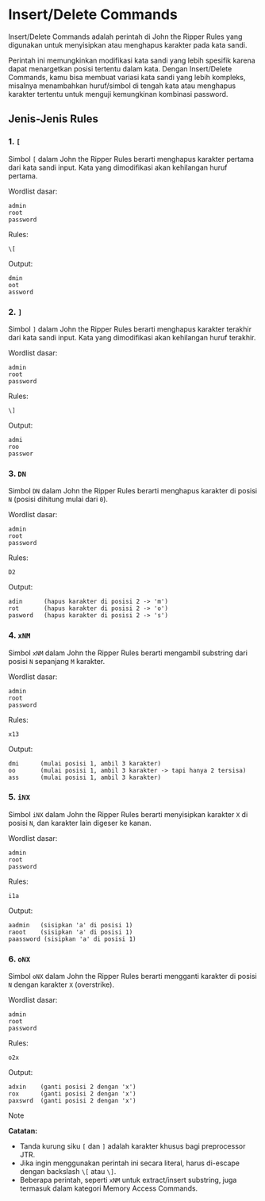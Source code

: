 # Insert/Delete Commands

Insert/Delete Commands adalah perintah di John the Ripper Rules yang digunakan untuk menyisipkan atau menghapus karakter pada kata sandi.

Perintah ini memungkinkan modifikasi kata sandi yang lebih spesifik karena dapat menargetkan posisi tertentu dalam kata. Dengan Insert/Delete Commands, kamu bisa membuat variasi kata sandi yang lebih kompleks, misalnya menambahkan huruf/simbol di tengah kata atau menghapus karakter tertentu untuk menguji kemungkinan kombinasi password.

## Jenis-Jenis Rules

### 1. `[`

Simbol `[` dalam John the Ripper Rules berarti menghapus karakter pertama dari kata sandi input. Kata yang dimodifikasi akan kehilangan huruf pertama.

Wordlist dasar:

```
admin
root
password
```

Rules:

```
\[
```

Output:

```
dmin
oot
assword
```

### 2. `]`

Simbol `]` dalam John the Ripper Rules berarti menghapus karakter terakhir dari kata sandi input. Kata yang dimodifikasi akan kehilangan huruf terakhir.

Wordlist dasar:

```
admin
root
password
```

Rules:

```
\]
```

Output:

```
admi
roo
passwor
```

### 3. `DN`

Simbol `DN` dalam John the Ripper Rules berarti menghapus karakter di posisi `N` (posisi dihitung mulai dari `0`).

Wordlist dasar:

```
admin
root
password
```

Rules:

```
D2
```

Output:

```
adin      (hapus karakter di posisi 2 -> 'm')
rot       (hapus karakter di posisi 2 -> 'o')
pasword   (hapus karakter di posisi 2 -> 's')
```

### 4. `xNM`

Simbol `xNM` dalam John the Ripper Rules berarti mengambil substring dari posisi `N` sepanjang `M` karakter.

Wordlist dasar:

```
admin
root
password
```

Rules:

```
x13
```

Output:

```
dmi      (mulai posisi 1, ambil 3 karakter)
oo       (mulai posisi 1, ambil 3 karakter -> tapi hanya 2 tersisa)
ass      (mulai posisi 1, ambil 3 karakter)
```

### 5. `iNX`

Simbol `iNX` dalam John the Ripper Rules berarti menyisipkan karakter `X` di posisi `N`, dan karakter lain digeser ke kanan.

Wordlist dasar:

```
admin
root
password
```

Rules:

```
i1a
```

Output:

```
aadmin   (sisipkan 'a' di posisi 1)
raoot    (sisipkan 'a' di posisi 1)
paassword (sisipkan 'a' di posisi 1)
```

### 6. `oNX`

Simbol `oNX` dalam John the Ripper Rules berarti mengganti karakter di posisi `N` dengan karakter `X` (overstrike).

Wordlist dasar:

```
admin
root
password
```

Rules:

```
o2x
```

Output:

```
adxin    (ganti posisi 2 dengan 'x')
rox      (ganti posisi 2 dengan 'x')
paxswrd  (ganti posisi 2 dengan 'x')
```

> [!NOTE]
> **Catatan:**
>
> - Tanda kurung siku `[` dan `]` adalah karakter khusus bagi preprocessor JTR.
> - Jika ingin menggunakan perintah ini secara literal, harus di-escape dengan backslash `\[` atau `\]`.
> - Beberapa perintah, seperti `xNM` untuk extract/insert substring, juga termasuk dalam kategori Memory Access Commands.
